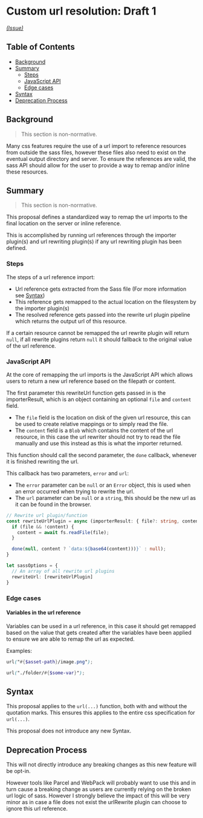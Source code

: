 # Custom url resolution: Draft 1

_[(Issue)](https://github.com/sass/sass/issues/2535)_

## Table of Contents

- [Background](#background)
- [Summary](#summary)
  - [Steps](#steps)
  - [JavaScript API](#javaScript-api)
  - [Edge cases](#edge-cases)
- [Syntax](#syntax)
- [Deprecation Process](#deprecation-process)

## Background

> This section is non-normative.

Many css features require the use of a url import to reference resources from outside the sass files, however these files also need to exist on the eventual output directory and server. To ensure the references are valid, the sass API should allow for the user to provide a way to remap and/or inline these resources.

## Summary

> This section is non-normative.

This proposal defines a standardized way to remap the url imports to the final location on the server or inline reference.

This is accomplished by running url references through the importer plugin(s) and url rewriting plugin(s) if any url rewriting plugin has been defined.

### Steps

The steps of a url reference import:

- Url reference gets extracted from the Sass file (For more information see [Syntax](#syntax))
- This reference gets remapped to the actual location on the filesystem by the importer plugin(s)
- The resolved reference gets passed into the rewrite url plugin pipeline which returns the output url of this resource.

If a certain resource cannot be remapped the url rewrite plugin will return `null`, if all rewrite plugins return `null` it should fallback to the original value of the url reference.

### JavaScript API

At the core of remapping the url imports is the JavaScript API which allows users to return a new url reference based on the filepath or content.

The first parameter this rewriteUrl function gets passed in is the importerResult, which is an object containing an optional `file` and `content` field.

- The `file` field is the location on disk of the given url resource, this can be used to create relative mappings or to simply read the file.
- The `content` field is a `Blob` which contains the content of the url resource, in this case the url rewriter should not try to read the file manually and use this instead as this is what the importer returned.

This function should call the second parameter, the `done` callback, whenever it is finished rewriting the url.

This callback has two parameters, `error` and `url`:

- The `error` parameter can be `null` or an `Error` object, this is used when an error occurred when trying to rewrite the url.
- The `url` parameter can be `null` or a `string`, this should be the new url as it can be found in the browser.

```TypeScript
// Rewrite url plugin/function
const rewriteUrlPlugin = async (importerResult: { file?: string, content?: Blob }, done: (error: Error | null, url: string | null) => void): void => {
  if (file && !content) {
    content = await fs.readFile(file);
  }

  done(null, content ? `data:${base64(content)))}` : null);
}

let sassOptions = {
  // An array of all rewrite url plugins
  rewriteUrl: [rewriteUrlPlugin]
}
```

### Edge cases

#### Variables in the url reference

Variables can be used in a url reference, in this case it should get remapped based on the value that gets created after the variables have been applied to ensure we are able to remap the url as expected.

Examples:

```Scss
url("#{$asset-path}/image.png");
```

```Scss
url("./folder/#{$some-var}");
```

## Syntax

This proposal applies to the `url(...)` function, both with and without the quotation marks. This ensures this applies to the entire css specification for `url(...)`.

This proposal does not introduce any new Syntax.

## Deprecation Process

This will not directly introduce any breaking changes as this new feature will be opt-in.

However tools like Parcel and WebPack will probably want to use this and in turn cause a breaking change as users are currently relying on the broken url logic of sass. However I strongly believe the impact of this will be very minor as in case a file does not exist the urlRewrite plugin can choose to ignore this url reference.
